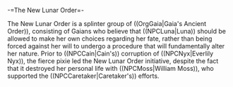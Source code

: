 -=The New Lunar Order=-

The New Lunar Order is a splinter group of ((OrgGaia|Gaia's Ancient Order)), consisting of Gaians who believe that ((NPCLuna|Luna)) should be allowed to make her own choices regarding her fate, rather than being forced against her will to undergo a procedure that will fundamentally alter her nature. Prior to ((NPCCain|Cain's)) corruption of ((NPCNyx|Everlily Nyx)), the fierce pixie led the New Lunar Order initiative, despite the fact that it destroyed her personal life with ((NPCMoss|William Moss)), who supported the ((NPCCaretaker|Caretaker's)) efforts.
